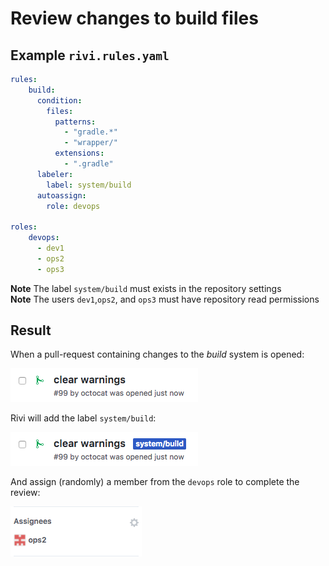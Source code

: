 # Review changes to build files

## Example `rivi.rules.yaml`

```yaml
rules:
    build:
      condition:
        files:
          patterns:
            - "gradle.*"
            - "wrapper/"
          extensions:
            - ".gradle"
      labeler:
        label: system/build
      autoassign:
        role: devops
        
roles:
    devops:
      - dev1
      - ops2
      - ops3
```

**Note** The label `system/build` must exists in the repository settings  
**Note** The users `dev1`,`ops2`, and `ops3` must have repository read permissions

## Result

When a pull-request containing changes to the _build_ system is opened:
<p><img src="build.before.png"/></p>

Rivi will add the label `system/build`:
<p><img src="build.after.png"/></p>

And assign (randomly) a member from the `devops` role to complete the review:
<p><img src="build.assign.png"/></p>